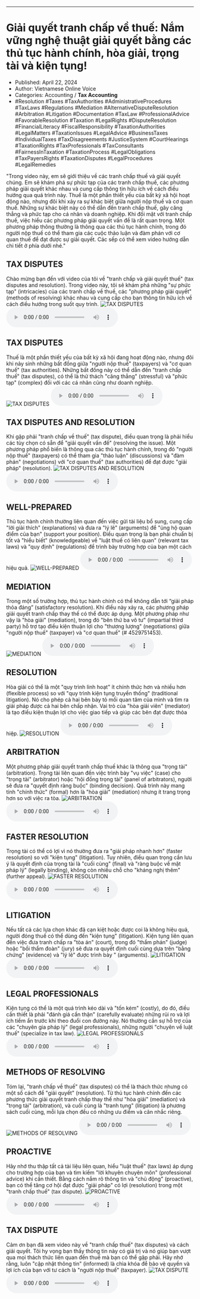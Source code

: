 
---

# Giải quyết tranh chấp về thuế: Nắm vững nghệ thuật giải quyết bằng các thủ tục hành chính, hòa giải, trọng tài và kiện tụng!

- Published: April 22, 2024
- Author: Vietnamese Online Voice
- Categories: Accounting / **Tax Accounting**
- #Resolution #Taxes #TaxAuthorities #AdministrativeProcedures #TaxLaws #Regulations #Mediation #AlternativeDisputeResolution #Arbitration #Litigation #Documentation #TaxLaw #ProfessionalAdvice #FavorableResolution #Taxation #LegalRights #DisputeResolution #FinancialLiteracy #FiscalResponsibility #TaxationAuthorities #LegalMatters #TaxationIssues #LegalAdvice #BusinessTaxes #IndividualTaxes #TaxDisagreements #JusticeSystem #CourtHearings #TaxationRights #TaxProfessionals #TaxConsultants #FairnessInTaxation #TaxationProcess #LegalObligations #TaxPayersRights #TaxationDisputes #LegalProcedures #LegalRemedies

"Trong video này, em sẽ giới thiệu về các tranh chấp thuế và giải quyết chúng. Em sẽ khám phá sự phức tạp của các tranh chấp thuế, các phương pháp giải quyết khác nhau và cung cấp thông tin hữu ích về cách điều hướng qua quá trình này. Thuế là một phần thiết yếu của bất kỳ xã hội hoạt động nào, nhưng đôi khi xảy ra sự khác biệt giữa người nộp thuế và cơ quan thuế. Những sự khác biệt này có thể dẫn đến tranh chấp thuế, gây căng thẳng và phức tạp cho cá nhân và doanh nghiệp. Khi đối mặt với tranh chấp thuế, việc hiểu các phương pháp giải quyết vấn đề là rất quan trọng. Một phương pháp thông thường là thông qua các thủ tục hành chính, trong đó người nộp thuế có thể tham gia các cuộc thảo luận và đàm phán với cơ quan thuế để đạt được sự giải quyết. Các sếp có thể xem video hướng dẫn chi tiết ở phía dưới nhé."


## TAX DISPUTES

Chào mừng bạn đến với video của tôi về "tranh chấp và giải quyết thuế" (tax disputes and resolution). Trong video này, tôi sẽ khám phá những "sự phức tạp" (intricacies) của các tranh chấp về thuế, các "phương pháp giải quyết" (methods of resolving) khác nhau và cung cấp cho bạn thông tin hữu ích về cách điều hướng trong suốt quy trình.
![TAX DISPUTES](https://http-archiver-apis-production-80.schnworks.com/storage/images/transitions/2024-04-22/transition--48780057330-Montserrat-ExtraBold-4A148C.jpg)
<audio controls>
    <source src="https://http-archiver-apis-production-80.schnworks.com/storage/audio/file-17911955279.mp3" type="audio/mpeg">
</audio>



## TAX DISPUTES

Thuế là một phần thiết yếu của bất kỳ xã hội đang hoạt động nào, nhưng đôi khi nảy sinh những bất đồng giữa "người nộp thuế" (taxpayers) và "cơ quan thuế" (tax authorities). Những bất đồng này có thể dẫn đến "tranh chấp thuế" (tax disputes), có thể là thử thách "căng thẳng" (stressful) và "phức tạp" (complex) đối với các cá nhân cũng như doanh nghiệp.
![TAX DISPUTES](https://http-archiver-apis-production-80.schnworks.com/storage/images/transitions/2024-04-22/transition--28714680-Montserrat-Regular-1A237E.jpg)
<audio controls>
    <source src="https://http-archiver-apis-production-80.schnworks.com/storage/audio/file-17746198531.mp3" type="audio/mpeg">
</audio>



## TAX DISPUTES AND RESOLUTION

Khi gặp phải "tranh chấp về thuế" (tax dispute), điều quan trọng là phải hiểu các tùy chọn có sẵn để "giải quyết vấn đề" (resolving the issue). Một phương pháp phổ biến là thông qua các thủ tục hành chính, trong đó "người nộp thuế" (taxpayers) có thể tham gia "thảo luận" (discussions) và "đàm phán" (negotiations) với "cơ quan thuế" (tax authorities) để đạt được "giải pháp" (resolution).
![TAX DISPUTES AND RESOLUTION](https://http-archiver-apis-production-80.schnworks.com/storage/images/transitions/2024-04-22/transition-8485391804-Montserrat-Black-673AB7.jpg)
<audio controls>
    <source src="https://http-archiver-apis-production-80.schnworks.com/storage/audio/file-44141656287.mp3" type="audio/mpeg">
</audio>



## WELL-PREPARED

Thủ tục hành chính thường liên quan đến việc gửi tài liệu bổ sung, cung cấp "lời giải thích" (explanations) và đưa ra "lý lẽ" (arguments) để "ủng hộ quan điểm của bạn" (support your position). Điều quan trọng là bạn phải chuẩn bị tốt và "hiểu biết" (knowledgeable) về "luật thuế có liên quan" (relevant tax laws) và "quy định" (regulations) để trình bày trường hợp của bạn một cách hiệu quả.
![WELL-PREPARED](https://http-archiver-apis-production-80.schnworks.com/storage/images/transitions/2024-04-22/transition-15113016933-Montserrat-SemiBold-004895.jpg)
<audio controls>
    <source src="https://http-archiver-apis-production-80.schnworks.com/storage/audio/file-781410220.mp3" type="audio/mpeg">
</audio>



## MEDIATION

Trong một số trường hợp, thủ tục hành chính có thể không dẫn tới “giải pháp thỏa đáng” (satisfactory resolution). Khi điều này xảy ra, các phương pháp giải quyết tranh chấp thay thế có thể được áp dụng. Một phương pháp như vậy là "hòa giải" (mediation), trong đó "bên thứ ba vô tư" (impartial third party) hỗ trợ tạo điều kiện thuận lợi cho "thương lượng" (negotiations) giữa "người nộp thuế" (taxpayer) và "cơ quan thuế" (# 4529751453).
![MEDIATION](https://http-archiver-apis-production-80.schnworks.com/storage/images/transitions/2024-04-22/transition-4656142401-Montserrat-ExtraBold-004895.jpg)
<audio controls>
    <source src="https://http-archiver-apis-production-80.schnworks.com/storage/audio/file-1043821637.mp3" type="audio/mpeg">
</audio>



## RESOLUTION

Hòa giải có thể là một "quy trình linh hoạt" ít chính thức hơn và nhiều hơn (flexible process) so với "quy trình kiện tụng truyền thống" (traditional litigation). Nó cho phép cả hai bên bày tỏ mối quan tâm của mình và tìm ra giải pháp được cả hai bên chấp nhận. Vai trò của "hòa giải viên" (mediator) là tạo điều kiện thuận lợi cho việc giao tiếp và giúp các bên đạt được thỏa hiệp.
![RESOLUTION](https://http-archiver-apis-production-80.schnworks.com/storage/images/transitions/2024-04-22/transition--19643603799-Montserrat-Bold-004895.jpg)
<audio controls>
    <source src="https://http-archiver-apis-production-80.schnworks.com/storage/audio/file-11640173795.mp3" type="audio/mpeg">
</audio>



## ARBITRATION

Một phương pháp giải quyết tranh chấp thuế khác là thông qua "trọng tài" (arbitration). Trọng tài liên quan đến việc trình bày "vụ việc" (case) cho "trọng tài" (arbitrator) hoặc "hội đồng trọng tài" (panel of arbitrators), người sẽ đưa ra "quyết định ràng buộc" (binding decision). Quá trình này mang tính "chính thức" (formal) hơn là "hòa giải" (mediation) nhưng ít trang trọng hơn so với việc ra tòa.
![ARBITRATION](https://http-archiver-apis-production-80.schnworks.com/storage/images/transitions/2024-04-22/transition-13977055462-Montserrat-SemiBold-673AB7.jpg)
<audio controls>
    <source src="https://http-archiver-apis-production-80.schnworks.com/storage/audio/file-8268795678.mp3" type="audio/mpeg">
</audio>



## FASTER RESOLUTION

Trọng tài có thể có lợi vì nó thường đưa ra "giải pháp nhanh hơn" (faster resolution) so với "kiện tụng" (litigation). Tuy nhiên, điều quan trọng cần lưu ý là quyết định của trọng tài là "cuối cùng" (final) và "ràng buộc về mặt pháp lý" (legally binding), không còn nhiều chỗ cho "kháng nghị thêm" (further appeal).
![FASTER RESOLUTION](https://http-archiver-apis-production-80.schnworks.com/storage/images/transitions/2024-04-22/transition--43573588309-Montserrat-Black-512DA8.jpg)
<audio controls>
    <source src="https://http-archiver-apis-production-80.schnworks.com/storage/audio/file-8679012497.mp3" type="audio/mpeg">
</audio>



## LITIGATION

Nếu tất cả các lựa chọn khác đã cạn kiệt hoặc được coi là không hiệu quả, người đóng thuế có thể dùng đến "kiện tụng" (litigation). Kiện tụng liên quan đến việc đưa tranh chấp ra "tòa án" (court), trong đó "thẩm phán" (judge) hoặc "bồi thẩm đoàn" (jury) sẽ đưa ra quyết định cuối cùng dựa trên "bằng chứng" (evidence) và "lý lẽ" được trình bày " (arguments).
![LITIGATION](https://http-archiver-apis-production-80.schnworks.com/storage/images/transitions/2024-04-22/transition--27569268974-Montserrat-Bold-004895.jpg)
<audio controls>
    <source src="https://http-archiver-apis-production-80.schnworks.com/storage/audio/file-21129458219.mp3" type="audio/mpeg">
</audio>



## LEGAL PROFESSIONALS

Kiện tụng có thể là một quá trình kéo dài và "tốn kém" (costly), do đó, điều cần thiết là phải "đánh giá cẩn thận" (carefully evaluate) những rủi ro và lợi ích tiềm ẩn trước khi theo đuổi con đường này. Nó thường cần sự hỗ trợ của các "chuyên gia pháp lý" (legal professionals), những người "chuyên về luật thuế" (specialize in tax law).
![LEGAL PROFESSIONALS](https://http-archiver-apis-production-80.schnworks.com/storage/images/transitions/2024-04-22/transition--8028479784-Montserrat-Medium-004895.jpg)
<audio controls>
    <source src="https://http-archiver-apis-production-80.schnworks.com/storage/audio/file-52325273878.mp3" type="audio/mpeg">
</audio>



## METHODS OF RESOLVING

Tóm lại, "tranh chấp về thuế" (tax disputes) có thể là thách thức nhưng có một số cách để "giải quyết" (resolution). Từ thủ tục hành chính đến các phương thức giải quyết tranh chấp thay thế như "hòa giải" (mediation) và "trọng tài" (arbitration), và cuối cùng là "tranh tụng" (litigation) là phương sách cuối cùng, mỗi lựa chọn đều có những ưu điểm và cân nhắc riêng.
![METHODS OF RESOLVING](https://http-archiver-apis-production-80.schnworks.com/storage/images/transitions/2024-04-22/transition-13494726703-Montserrat-Thin-9C27B0.jpg)
<audio controls>
    <source src="https://http-archiver-apis-production-80.schnworks.com/storage/audio/file-12293365975.mp3" type="audio/mpeg">
</audio>



## PROACTIVE

Hãy nhớ thu thập tất cả tài liệu liên quan, hiểu "luật thuế" (tax laws) áp dụng cho trường hợp của bạn và tìm kiếm "lời khuyên chuyên môn" (professional advice) khi cần thiết. Bằng cách nắm rõ thông tin và "chủ động" (proactive), bạn có thể tăng cơ hội đạt được "giải pháp" có lợi (resolution) trong một "tranh chấp thuế" (tax dispute).
![PROACTIVE](https://http-archiver-apis-production-80.schnworks.com/storage/images/transitions/2024-04-22/transition--13159827509-Montserrat-Medium-880E4F.jpg)
<audio controls>
    <source src="https://http-archiver-apis-production-80.schnworks.com/storage/audio/file-37230060762.mp3" type="audio/mpeg">
</audio>



## TAX DISPUTE

Cảm ơn bạn đã xem video này về "tranh chấp thuế" (tax disputes) và cách giải quyết. Tôi hy vọng bạn thấy thông tin này có giá trị và nó giúp bạn vượt qua mọi thách thức liên quan đến thuế mà bạn có thể gặp phải. Hãy nhớ rằng, luôn "cập nhật thông tin" (informed) là chìa khóa để bảo vệ quyền và lợi ích của bạn với tư cách là "người nộp thuế" (taxpayer).
![TAX DISPUTE](https://http-archiver-apis-production-80.schnworks.com/storage/images/transitions/2024-04-22/transition-36336669293-Montserrat-Thin-4A148C.jpg)
<audio controls>
    <source src="https://http-archiver-apis-production-80.schnworks.com/storage/audio/file-316146475.mp3" type="audio/mpeg">
</audio>

